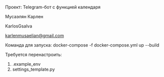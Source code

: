 Проект: Telegram-бот с функцией календаря

Мусаэлян Карлен

KarlosGsalva

karlenmusaelian@gmail.com

Команда для запуска: docker-compose -f docker-compose.yml up --build

Требуется перенастроить: 
1) .example_env 
2) settings_template.py
